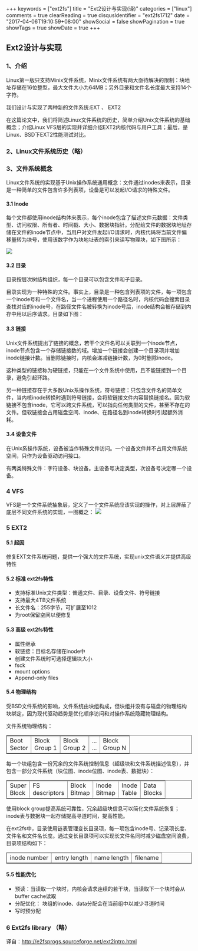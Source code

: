+++
keywords = ["ext2fs"]
title = "Ext2设计与实现(译)"
categories = ["linux"]
comments = true
clearReading = true
disqusIdentifier = "ext2fs1712"
date = "2017-04-06T19:10:59+08:00"
showSocial = false
showPagination = true
showTags = true
showDate = true
+++

## Ext2设计与实现

### 1、介绍
Linux第一版只支持Minix文件系统，Minix文件系统有两大亟待解决的限制：块地址存储在16位整型，最大文件大小为64MB；另外目录和文件名长度最大支持14个字符。

我们设计与实现了两种新的文件系统:EXT 、 EXT2

在这篇论文中，我们将简述Linux文件系统的历史，简单介绍Unix文件系统的基础概念；介绍Linux VFS层的实现并详细介绍EXT2内核代码与用户工具；最后，是Linux、BSD下EXT2性能测试对比。

### 2、Linux文件系统历史（略）
### 3、文件系统概念
Linux文件系统的实现基于Unix操作系统通用概念：文件通过inodes来表示，目录是一种简单的文件包含许多列表项，设备是可以发起I/O请求的特殊文件。
#### 3.1 Inode
每个文件都使用inode结构体来表示，每个inode包含了描述文件元数据：文件类型、访问权限、所有者、时间戳、大小、数据块指针。分配给文件的数据块地址存储在文件的inode节点中，当用户对文件发起I/O请求时，内核代码将当前文件偏移量转为块号，使用该数字作为块地址表的索引来读写物理块，如下图所示：

![](http://occ9e8dkg.bkt.clouddn.com/ext2-inode.gif)

#### 3.2 目录
目录按层次树结构组织，每一个目录可以包含文件和子目录。

目录实现为一种特殊的文件。事实上，目录是一种包含列表项的文件，每一项包含一个inode号和一个文件名，当一个进程使用一个路径名时，内核代码会搜索目录查找对应的inode号，在路径文件名被转换为inode号后，inode结构会被存储到内存中用以后序请求。目录如下图：
#### 3.3 链接
Unix文件系统提出了链接的概念，若干个文件名可以关联到一个inode节点，inode节点包含一个存储链接数的域。增加一个链接会创建一个目录项并增加inode链接计数。当删除链接时，内核会递减链接计数，为0时删除inode。

这种类型的链接称为硬链接，只能在一个文件系统中使用，且不能链接到一个目录，避免引起环路。

另一种链接存在于大多数Unix系操作系统，符号链接：只包含文件名的简单文件，当内核inode转换时遇到符号链接，会将软链接文件内容替换链接名。因为软链接不包含inode，它可以跨文件系统，可以指向任何类型的文件，甚至不存在的文件。但软链接会占用磁盘空间、inode、在路径名到inode转换时引起额外消耗。

#### 3.4 设备文件
在Unix系操作系统，设备被当作特殊文件访问。一个设备文件并不占用文件系统空间，只作为设备驱动访问接口。

有两类特殊文件：字符设备、块设备。主设备号决定类型，次设备号决定哪一个设备。

### 4 VFS
VFS是一个文件系统抽象层，定义了一个文件系统应该实现的操作，对上层屏蔽了底层不同文件系统的实现，一图概之：
![](http://e2fsprogs.sourceforge.net/ext2-vfs.gif)
### 5 EXT2
#### 5.1 起因
修复EXT文件系统问题，提供一个强大的文件系统，实现unix文件语义并提供高级特性
#### 5.2 标准 ext2fs特性
- 支持标准Unix文件类型：普通文件、目录、设备文件、符号链接
- 支持最大4TB文件系统
- 长文件名：255字节，可扩展至1012
- 为root保留空间以便修复

#### 5.3 高级 ext2fs特性
- 属性继承
- 软链接：目标名存储在inode中
- 创建文件系统时可选择逻辑块大小
- fsck
- mount options
- Append-only files 

#### 5.4 物理结构
受BSD文件系统的影响，文件系统由块组构成，但块组并没有与磁盘的物理结构块绑定，因为现代驱动趋势是优化顺序访问和对操作系统隐藏物理结构。

文件系统物理结构：
<table border="">
<tbody><tr>
<td>Boot<br>Sector</td>
<td>Block<br>Group 1</td>
<td>Block<br>Group 2</td>
<td>...<br>...</td>
<td>Block<br>Group N</td>
</tr>
</tbody></table>

每一个块组包含一份冗余的文件系统控制信息（超级块和文件系统描述信息），并包含一部分文件系统（块位图、inode位图、inode表、数据块）：
<table border="">
<tbody><tr>
<td>Super<br>Block</td>
<td>FS<br>descriptors</td>
<td>Block<br>Bitmap</td>
<td>Inode<br>Bitmap</td>
<td>Inode<br>Table</td>
<td>Data<br>Blocks</td>
</tr>
</tbody></table>

使用block group提高系统可靠性，冗余超级块信息可以简化文件系统恢复；inode表与数据块一起存储提高寻道时间，提高性能。

在ext2fs中，目录使用链表管理变长目录项，每一项包含inode号、记录项长度、文件名和文件名长度。通过变长目录项可以实现长文件名同时减少磁盘空间浪费，目录项结构如下：
<table border="">
<tbody><tr>
<td>inode number</td><td>entry length</td>
<td>name length</td><td>filename</td>
</tr>
</tbody></table>

#### 5.5 性能优化

- 预读：当读取一个块时，内核会请求连续的若干块，当读取下一个块时会从buffer cache读取
- 分配优化： 块组的inode、data分配会在当前组中以减少寻道时间
- 写时预分配

### 6 Ext2fs library （略）

译自：http://e2fsprogs.sourceforge.net/ext2intro.html